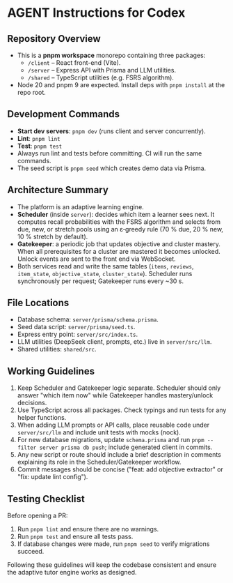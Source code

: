 # AGENT Instructions for Codex

## Repository Overview
- This is a **pnpm workspace** monorepo containing three packages:
  - `/client` – React front-end (Vite).
  - `/server` – Express API with Prisma and LLM utilities.
  - `/shared` – TypeScript utilities (e.g. FSRS algorithm).
- Node 20 and pnpm 9 are expected. Install deps with `pnpm install` at the repo root.

## Development Commands
- **Start dev servers**: `pnpm dev` (runs client and server concurrently).
- **Lint**: `pnpm lint`
- **Test**: `pnpm test`
- Always run lint and tests before committing. CI will run the same commands.
- The seed script is `pnpm seed` which creates demo data via Prisma.

## Architecture Summary
- The platform is an adaptive learning engine.
- **Scheduler** (inside `server`): decides which item a learner sees next. It computes recall probabilities with the FSRS algorithm and selects from due, new, or stretch pools using an ε‑greedy rule (70 % due, 20 % new, 10 % stretch by default).
- **Gatekeeper**: a periodic job that updates objective and cluster mastery. When all prerequisites for a cluster are mastered it becomes unlocked. Unlock events are sent to the front end via WebSocket.
- Both services read and write the same tables (`items`, `reviews`, `item_state`, `objective_state`, `cluster_state`). Scheduler runs synchronously per request; Gatekeeper runs every ~30 s.

## File Locations
- Database schema: `server/prisma/schema.prisma`.
- Seed data script: `server/prisma/seed.ts`.
- Express entry point: `server/src/index.ts`.
- LLM utilities (DeepSeek client, prompts, etc.) live in `server/src/llm`.
- Shared utilities: `shared/src`.

## Working Guidelines
1. Keep Scheduler and Gatekeeper logic separate. Scheduler should only answer "which item now" while Gatekeeper handles mastery/unlock decisions.
2. Use TypeScript across all packages. Check typings and run tests for any helper functions.
3. When adding LLM prompts or API calls, place reusable code under `server/src/llm` and include unit tests with mocks (nock).
4. For new database migrations, update `schema.prisma` and run `pnpm --filter server prisma db push`; include generated client in commits.
5. Any new script or route should include a brief description in comments explaining its role in the Scheduler/Gatekeeper workflow.
6. Commit messages should be concise ("feat: add objective extractor" or "fix: update lint config").

## Testing Checklist
Before opening a PR:
1. Run `pnpm lint` and ensure there are no warnings.
2. Run `pnpm test` and ensure all tests pass.
3. If database changes were made, run `pnpm seed` to verify migrations succeed.

Following these guidelines will keep the codebase consistent and ensure the adaptive tutor engine works as designed.
